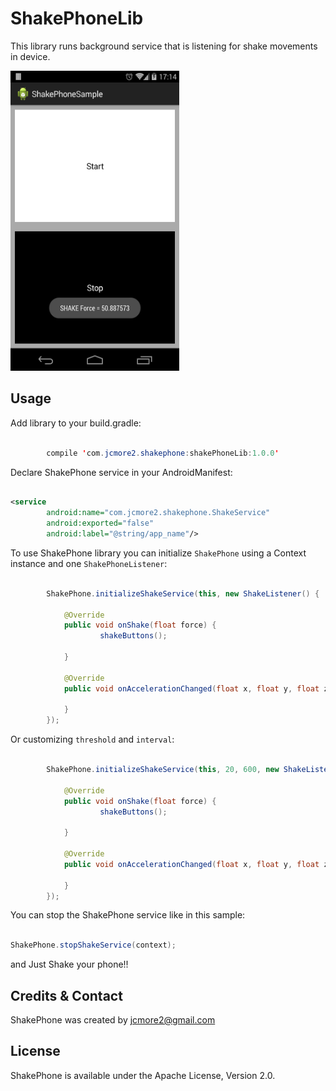 ShakePhoneLib
=============

This library runs background service that is listening for shake movements in device.

<img src='./Sample.png' width='270' height='480' />

Usage
-----

Add library to your build.gradle:

```java

	    compile 'com.jcmore2.shakephone:shakePhoneLib:1.0.0'

```

Declare ShakePhone service in your AndroidManifest:

```xml

<service
		android:name="com.jcmore2.shakephone.ShakeService"
		android:exported="false"
		android:label="@string/app_name"/>

```

To use ShakePhone library you can initialize ``ShakePhone`` using a Context instance and one ``ShakePhoneListener``:

```java

		ShakePhone.initializeShakeService(this, new ShakeListener() {

			@Override
			public void onShake(float force) {
					shakeButtons();

			}

			@Override
			public void onAccelerationChanged(float x, float y, float z) {

			}
		});

```

Or customizing ``threshold`` and ``interval``:

```java

		ShakePhone.initializeShakeService(this, 20, 600, new ShakeListener() {

			@Override
			public void onShake(float force) {
					shakeButtons();

			}

			@Override
			public void onAccelerationChanged(float x, float y, float z) {

			}
		});
```

You can stop the ShakePhone service like in this sample:

```java

ShakePhone.stopShakeService(context);

```

and Just Shake your phone!!

Credits & Contact
-----------------

ShakePhone was created by jcmore2@gmail.com


License
-------

ShakePhone is available under the Apache License, Version 2.0.
